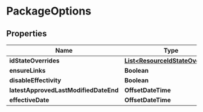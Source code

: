 

# PackageOptions


## Properties

| Name | Type | Description | Notes |
|------------ | ------------- | ------------- | -------------|
|**idStateOverrides** | [**List&lt;ResourceIdStateOverride&gt;**](ResourceIdStateOverride.md) |  |  [optional] |
|**ensureLinks** | **Boolean** |  |  [optional] |
|**disableEffectivity** | **Boolean** |  |  [optional] |
|**latestApprovedLastModifiedDateEnd** | **OffsetDateTime** |  |  [optional] |
|**effectiveDate** | **OffsetDateTime** |  |  [optional] |



